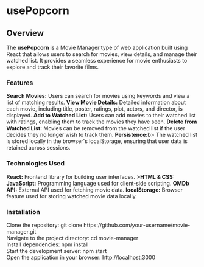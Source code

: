 # usePopcorn

<h2>Overview</h2>
The <B> usePopcorn </B>  is a Movie Manager type of web application built using React that allows users to search for movies, view details, and manage their watched list. It provides a seamless experience for movie enthusiasts to explore and track their favorite films.

<h3>Features</h3>
<b>Search Movies:</b> Users can search for movies using keywords and view a list of matching results.
<b>View Movie Details:</b> Detailed information about each movie, including title, poster, ratings, plot, actors, and director, is displayed.
<b>Add to Watched List:</b> Users can add movies to their watched list with ratings, enabling them to track the movies they have seen.
<b>Delete from Watched List:</b> Movies can be removed from the watched list if the user decides they no longer wish to track them.
<b>Persistence:</b>b> The watched list is stored locally in the browser's localStorage, ensuring that user data is retained across sessions.

<h3>Technologies Used</h3>
<b>React:</b> Frontend library for building user interfaces.
<b>>HTML & CSS: </bMarkup and styling languages for structuring and designing the application.
<b>JavaScript:</b> Programming language used for client-side scripting.
<b>OMDb API:</b> External API used for fetching movie data.
<b>localStorage:</b> Browser feature used for storing watched movie data locally.

<h3>Installation</h3>
Clone the repository: git clone https://github.com/your-username/movie-manager.git</br>
Navigate to the project directory: cd movie-manager</br>
Install dependencies: npm install</br>
Start the development server: npm start</br>
Open the application in your browser: http://localhost:3000</br>
